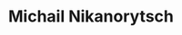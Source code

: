 ---
title: Michail Nikanorytsch
name: Michail Nikanorytsch
alias: Michail Nikanorytsch
group: Haus Rostow
info: Nikolajs Onkel
priority: 5
---